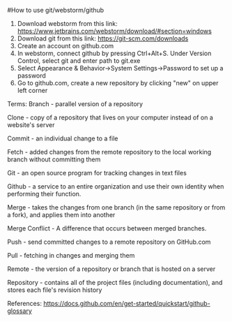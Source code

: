 #How to use git/webstorm/github
1. Download webstorm from this link: https://www.jetbrains.com/webstorm/download/#section=windows
2. Download git from this link: https://git-scm.com/downloads
3. Create an account on github.com
4. In webstorm, connect github by pressing Ctrl+Alt+S. Under Version Control, select git and enter path to git.exe
5. Select Appearance & Behavior->System Settings->Password to set up a password
6. Go to github.com, create a new repository by clicking "new" on upper left corner

Terms:
Branch - parallel version of a repository

Clone - copy of a repository that lives on your computer instead of on a website's server 

Commit - an individual change to a file

Fetch - added changes from the remote repository to the local working branch without committing them

Git -  an open source program for tracking changes in text files

Github -  a service to an entire organization and use their own identity when performing their function.

Merge - takes the changes from one branch (in the same repository or from a fork), and applies them into another

Merge Conflict - A difference that occurs between merged branches.

Push - send committed changes to a remote repository on GitHub.com

Pull - fetching in changes and merging them

Remote -  the version of a repository or branch that is hosted on a server

Repository -  contains all of the project files (including documentation), and stores each file's revision history

References:
https://docs.github.com/en/get-started/quickstart/github-glossary
